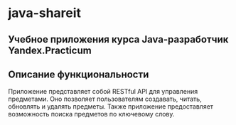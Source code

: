# java-shareit
## Учебное приложения курса Java-разработчик Yandex.Practicum

## Описание функциональности

Приложение представляет собой RESTful API для управления предметами. Оно позволяет пользователям создавать, читать, обновлять и удалять предметы. Также приложение предоставляет возможность поиска предметов по ключевому слову.